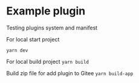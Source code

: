 # Example plugin

Testing plugins system and manifest



For local start project

`yarn dev`



For local build project
`yarn build`




Build zip file for add plugin to Gitee
`yarn build-app`

